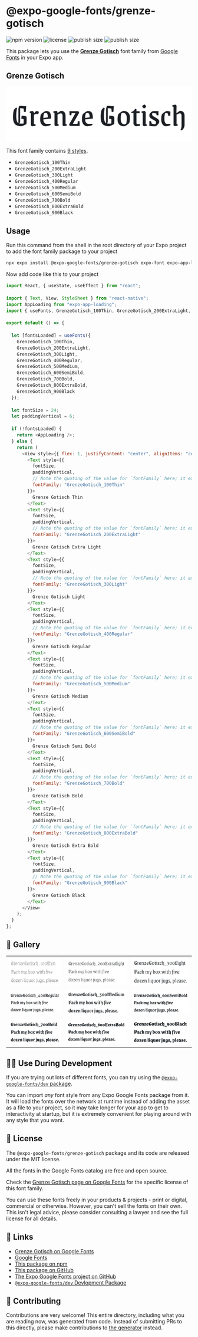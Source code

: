 # @expo-google-fonts/grenze-gotisch

![npm version](https://flat.badgen.net/npm/v/@expo-google-fonts/grenze-gotisch)
![license](https://flat.badgen.net/github/license/expo/google-fonts)
![publish size](https://flat.badgen.net/packagephobia/install/@expo-google-fonts/grenze-gotisch)
![publish size](https://flat.badgen.net/packagephobia/publish/@expo-google-fonts/grenze-gotisch)

This package lets you use the [**Grenze Gotisch**](https://fonts.google.com/specimen/Grenze+Gotisch) font family from [Google Fonts](https://fonts.google.com/) in your Expo app.

## Grenze Gotisch

![Grenze Gotisch](./font-family.png)

This font family contains [9 styles](#-gallery).

- `GrenzeGotisch_100Thin`
- `GrenzeGotisch_200ExtraLight`
- `GrenzeGotisch_300Light`
- `GrenzeGotisch_400Regular`
- `GrenzeGotisch_500Medium`
- `GrenzeGotisch_600SemiBold`
- `GrenzeGotisch_700Bold`
- `GrenzeGotisch_800ExtraBold`
- `GrenzeGotisch_900Black`

## Usage

Run this command from the shell in the root directory of your Expo project to add the font family package to your project

```sh
npx expo install @expo-google-fonts/grenze-gotisch expo-font expo-app-loading
```

Now add code like this to your project

```js
import React, { useState, useEffect } from "react";

import { Text, View, StyleSheet } from "react-native";
import AppLoading from "expo-app-loading";
import { useFonts, GrenzeGotisch_100Thin, GrenzeGotisch_200ExtraLight, GrenzeGotisch_300Light, GrenzeGotisch_400Regular, GrenzeGotisch_500Medium, GrenzeGotisch_600SemiBold, GrenzeGotisch_700Bold, GrenzeGotisch_800ExtraBold, GrenzeGotisch_900Black } from '@expo-google-fonts/grenze-gotisch';

export default () => {

  let [fontsLoaded] = useFonts({
    GrenzeGotisch_100Thin, 
    GrenzeGotisch_200ExtraLight, 
    GrenzeGotisch_300Light, 
    GrenzeGotisch_400Regular, 
    GrenzeGotisch_500Medium, 
    GrenzeGotisch_600SemiBold, 
    GrenzeGotisch_700Bold, 
    GrenzeGotisch_800ExtraBold, 
    GrenzeGotisch_900Black
  });

  let fontSize = 24;
  let paddingVertical = 6;

  if (!fontsLoaded) {
    return <AppLoading />;
  } else {
    return (
      <View style={{ flex: 1, justifyContent: "center", alignItems: "center" }}>
        <Text style={{
          fontSize,
          paddingVertical,
          // Note the quoting of the value for `fontFamily` here; it expects a string!
          fontFamily: "GrenzeGotisch_100Thin"
        }}>
          Grenze Gotisch Thin
        </Text>
        <Text style={{
          fontSize,
          paddingVertical,
          // Note the quoting of the value for `fontFamily` here; it expects a string!
          fontFamily: "GrenzeGotisch_200ExtraLight"
        }}>
          Grenze Gotisch Extra Light
        </Text>
        <Text style={{
          fontSize,
          paddingVertical,
          // Note the quoting of the value for `fontFamily` here; it expects a string!
          fontFamily: "GrenzeGotisch_300Light"
        }}>
          Grenze Gotisch Light
        </Text>
        <Text style={{
          fontSize,
          paddingVertical,
          // Note the quoting of the value for `fontFamily` here; it expects a string!
          fontFamily: "GrenzeGotisch_400Regular"
        }}>
          Grenze Gotisch Regular
        </Text>
        <Text style={{
          fontSize,
          paddingVertical,
          // Note the quoting of the value for `fontFamily` here; it expects a string!
          fontFamily: "GrenzeGotisch_500Medium"
        }}>
          Grenze Gotisch Medium
        </Text>
        <Text style={{
          fontSize,
          paddingVertical,
          // Note the quoting of the value for `fontFamily` here; it expects a string!
          fontFamily: "GrenzeGotisch_600SemiBold"
        }}>
          Grenze Gotisch Semi Bold
        </Text>
        <Text style={{
          fontSize,
          paddingVertical,
          // Note the quoting of the value for `fontFamily` here; it expects a string!
          fontFamily: "GrenzeGotisch_700Bold"
        }}>
          Grenze Gotisch Bold
        </Text>
        <Text style={{
          fontSize,
          paddingVertical,
          // Note the quoting of the value for `fontFamily` here; it expects a string!
          fontFamily: "GrenzeGotisch_800ExtraBold"
        }}>
          Grenze Gotisch Extra Bold
        </Text>
        <Text style={{
          fontSize,
          paddingVertical,
          // Note the quoting of the value for `fontFamily` here; it expects a string!
          fontFamily: "GrenzeGotisch_900Black"
        }}>
          Grenze Gotisch Black
        </Text>
      </View>
    );
  }
};
```

## 🔡 Gallery


||||
|-|-|-|
|![GrenzeGotisch_100Thin](./GrenzeGotisch_100Thin.ttf.png)|![GrenzeGotisch_200ExtraLight](./GrenzeGotisch_200ExtraLight.ttf.png)|![GrenzeGotisch_300Light](./GrenzeGotisch_300Light.ttf.png)||
|![GrenzeGotisch_400Regular](./GrenzeGotisch_400Regular.ttf.png)|![GrenzeGotisch_500Medium](./GrenzeGotisch_500Medium.ttf.png)|![GrenzeGotisch_600SemiBold](./GrenzeGotisch_600SemiBold.ttf.png)||
|![GrenzeGotisch_700Bold](./GrenzeGotisch_700Bold.ttf.png)|![GrenzeGotisch_800ExtraBold](./GrenzeGotisch_800ExtraBold.ttf.png)|![GrenzeGotisch_900Black](./GrenzeGotisch_900Black.ttf.png)||


## 👩‍💻 Use During Development

If you are trying out lots of different fonts, you can try using the [`@expo-google-fonts/dev` package](https://github.com/expo/google-fonts/tree/master/font-packages/dev#readme).

You can import _any_ font style from any Expo Google Fonts package from it. It will load the fonts over the network at runtime instead of adding the asset as a file to your project, so it may take longer for your app to get to interactivity at startup, but it is extremely convenient for playing around with any style that you want.


## 📖 License

The `@expo-google-fonts/grenze-gotisch` package and its code are released under the MIT license.

All the fonts in the Google Fonts catalog are free and open source.

Check the [Grenze Gotisch page on Google Fonts](https://fonts.google.com/specimen/Grenze+Gotisch) for the specific license of this font family.

You can use these fonts freely in your products & projects - print or digital, commercial or otherwise. However, you can't sell the fonts on their own. This isn't legal advice, please consider consulting a lawyer and see the full license for all details.

## 🔗 Links

- [Grenze Gotisch on Google Fonts](https://fonts.google.com/specimen/Grenze+Gotisch)
- [Google Fonts](https://fonts.google.com/)
- [This package on npm](https://www.npmjs.com/package/@expo-google-fonts/grenze-gotisch)
- [This package on GitHub](https://github.com/expo/google-fonts/tree/master/font-packages/grenze-gotisch)
- [The Expo Google Fonts project on GitHub](https://github.com/expo/google-fonts)
- [`@expo-google-fonts/dev` Devlopment Package](https://github.com/expo/google-fonts/tree/master/font-packages/dev)

## 🤝 Contributing

Contributions are very welcome! This entire directory, including what you are reading now, was generated from code. Instead of submitting PRs to this directly, please make contributions to [the generator](https://github.com/expo/google-fonts/tree/master/packages/generator) instead.

